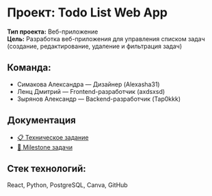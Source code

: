 # Проект: Todo List Web App

**Тип проекта:** Веб-приложение  
**Цель:** Разработка веб-приложения для управления списком задач (создание, редактирование, удаление и фильтрация задач)

## Команда:
- Симакова Александра — Дизайнер (Alexasha31)
- Ленц Дмитрий — Frontend-разработчик (axdsxsd)
- Зырянов Александр — Backend-разработчик (Tap0kkk)

## Документация

- [📋 Техническое задание](./Техническое%20задание.md)
- [🚀 Milestone задачи](./Milestone.md)

## Стек технологий:
React, Python, PostgreSQL, Canva, GitHub